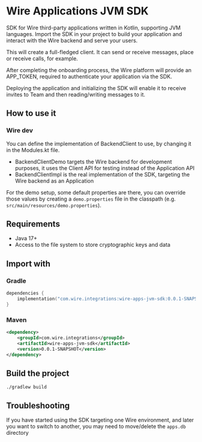 # Wire Applications JVM SDK

SDK for Wire third-party applications written in Kotlin, supporting JVM languages.
Import the SDK in your project to build your application and interact with the Wire backend and serve your users.

This will create a full-fledged client. It can send or receive
messages, place or receive calls, for example.

After completing the onboarding process, the Wire platform will provide an APP_TOKEN,
required to authenticate your application via the SDK.

Deploying the application and initializing the SDK will enable it to receive invites to Team and then reading/writing
messages to it.

## How to use it

### Wire dev

You can define the implementation of BackendClient to use, by changing it in the Modules.kt file.

* BackendClientDemo targets the Wire backend for development purposes, it uses the Client API for
  testing instead of the Application API
* BackendClientImpl is the real implementation of the SDK, targeting the Wire backend as an
  Application

For the demo setup, some default properties are there, you can override those values
by creating a `demo.properties` file in the classpath (e.g. `src/main/resources/demo.properties`).

## Requirements

* Java 17+
* Access to the file system to store cryptographic keys and data

## Import with

### Gradle

```kotlin
dependencies {
    implementation("com.wire.integrations:wire-apps-jvm-sdk:0.0.1-SNAPSHOT")
}
```

### Maven
```xml
<dependency>
    <groupId>com.wire.integrations</groupId>
    <artifactId>wire-apps-jvm-sdk</artifactId>
    <version>0.0.1-SNAPSHOT</version>
</dependency>
```

## Build the project

```shell
./gradlew build 
```

## Troubleshooting

If you have started using the SDK targeting one Wire environment,
and later you want to switch to another, you may need to move/delete the `apps.db` directory
